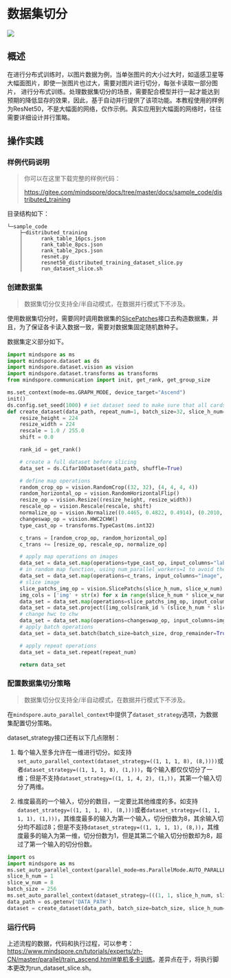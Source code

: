 # 数据集切分

<a href="https://gitee.com/mindspore/docs/blob/master/tutorials/experts/source_zh_cn/parallel/dataset_slice.md" target="_blank"><img src="https://mindspore-website.obs.cn-north-4.myhuaweicloud.com/website-images/master/resource/_static/logo_source.png"></a>

## 概述

在进行分布式训练时，以图片数据为例，当单张图片的大小过大时，如遥感卫星等大幅面图片，即使一张图片也过大，需要对图片进行切分，每张卡读取一部分图片，
进行分布式训练。处理数据集切分的场景，需要配合模型并行一起才能达到预期的降低显存的效果，因此，基于自动并行提供了该项功能。本教程使用的样例为ResNet50，不是大幅面的网络，仅作示例。真实应用到大幅面的网络时，往往需要详细设计并行策略。

## 操作实践

### 样例代码说明

>你可以在这里下载完整的样例代码：
>
><https://gitee.com/mindspore/docs/tree/master/docs/sample_code/distributed_training>

目录结构如下：

```text
└─sample_code
    ├─distributed_training
    │      rank_table_16pcs.json
    │      rank_table_8pcs.json
    │      rank_table_2pcs.json
    │      resnet.py
    │      resnet50_distributed_training_dataset_slice.py
    │      run_dataset_slice.sh
```

### 创建数据集

> 数据集切分仅支持全/半自动模式，在数据并行模式下不涉及。

使用数据集切分时，需要同时调用数据集的[SlicePatches](https://www.mindspore.cn/docs/zh-CN/master/api_python/dataset_vision/mindspore.dataset.vision.SlicePatches.html)接口去构造数据集，并且，为了保证各卡读入数据一致，需要对数据集固定随机数种子。

数据集定义部分如下。

```python
import mindspore as ms
import mindspore.dataset as ds
import mindspore.dataset.vision as vision
import mindspore.dataset.transforms as transforms
from mindspore.communication import init, get_rank, get_group_size

ms.set_context(mode=ms.GRAPH_MODE, device_target="Ascend")
init()
ds.config.set_seed(1000) # set dataset seed to make sure that all cards read the same data
def create_dataset(data_path, repeat_num=1, batch_size=32, slice_h_num=1, slice_w_num=1):
    resize_height = 224
    resize_width = 224
    rescale = 1.0 / 255.0
    shift = 0.0

    rank_id = get_rank()

    # create a full dataset before slicing
    data_set = ds.Cifar10Dataset(data_path, shuffle=True)

    # define map operations
    random_crop_op = vision.RandomCrop((32, 32), (4, 4, 4, 4))
    random_horizontal_op = vision.RandomHorizontalFlip()
    resize_op = vision.Resize((resize_height, resize_width))
    rescale_op = vision.Rescale(rescale, shift)
    normalize_op = vision.Normalize((0.4465, 0.4822, 0.4914), (0.2010, 0.1994, 0.2023))
    changeswap_op = vision.HWC2CHW()
    type_cast_op = transforms.TypeCast(ms.int32)

    c_trans = [random_crop_op, random_horizontal_op]
    c_trans += [resize_op, rescale_op, normalize_op]

    # apply map operations on images
    data_set = data_set.map(operations=type_cast_op, input_columns="label")
    # in random map function, using num_parallel_workers=1 to avoid the dataset random seed not working.
    data_set = data_set.map(operations=c_trans, input_columns="image", num_parallel_workers=1)
    # slice image
    slice_patchs_img_op = vision.SlicePatchs(slice_h_num, slice_w_num)
    img_cols = ['img' + str(x) for x in range(slice_h_num * slice_w_num)]
    data_set = data_set.map(operations=slice_patchs_img_op, input_columns="image", output_columns=img_cols)
    data_set = data_set.project([img_cols[rank_id % (slice_h_num * slice_w_num)], "label"])
    # change hwc to chw
    data_set = data_set.map(operations=changeswap_op, input_columns=img_cols[rank_id % (slice_h_num * slice_w_num)])
    # apply batch operations
    data_set = data_set.batch(batch_size=batch_size, drop_remainder=True)

    # apply repeat operations
    data_set = data_set.repeat(repeat_num)

    return data_set
```

### 配置数据集切分策略

> 数据集切分仅支持全/半自动模式，在数据并行模式下不涉及。

在`mindspore.auto_parallel_context`中提供了`dataset_strategy`选项，为数据集配置切分策略。

dataset_strategy接口还有以下几点限制：

1. 每个输入至多允许在一维进行切分。如支持`set_auto_parallel_context(dataset_strategy=((1, 1, 1, 8), (8,))))`或者`dataset_strategy=((1, 1, 1, 8), (1,)))`，每个输入都仅仅切分了一维；但是不支持`dataset_strategy=((1, 1, 4, 2), (1,))`，其第一个输入切分了两维。

2. 维度最高的一个输入，切分的数目，一定要比其他维度的多。如支持`dataset_strategy=((1, 1, 1, 8), (8,)))`或者`dataset_strategy=((1, 1, 1, 1), (1,)))`，其维度最多的输入为第一个输入，切分份数为8，其余输入切分均不超过8；但是不支持`dataset_strategy=((1, 1, 1, 1), (8,))`，其维度最多的输入为第一维，切分份数为1，但是其第二个输入切分份数却为8，超过了第一个输入的切分份数。

```python
import os
import mindspore as ms
ms.set_auto_parallel_context(parallel_mode=ms.ParallelMode.AUTO_PARALLEL, gradients_mean=True)
slice_h_num = 1
slice_w_num = 8
batch_size = 256
ms.set_auto_parallel_context(dataset_strategy=(((1, 1, slice_h_num, slice_w_num), (1,))))
data_path = os.getenv('DATA_PATH')
dataset = create_dataset(data_path, batch_size=batch_size, slice_h_num=slice_h_num, slice_w_num=slice_w_num)
```

### 运行代码

上述流程的数据，代码和执行过程，可以参考：<https://www.mindspore.cn/tutorials/experts/zh-CN/master/parallel/train_ascend.html#单机多卡训练>。差异点在于，将执行脚本更改为run_dataset_slice.sh。
